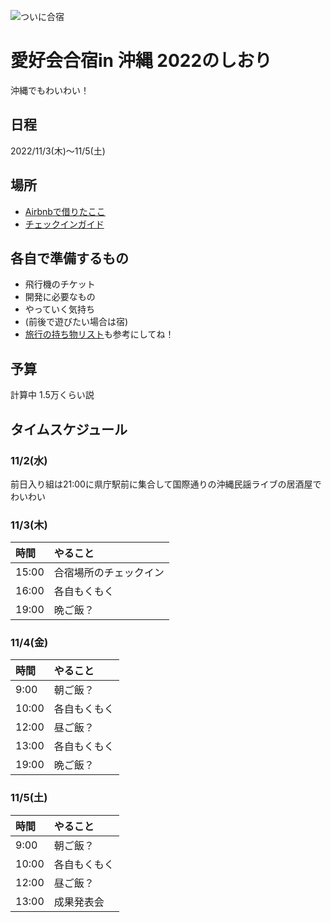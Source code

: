 ![ついに合宿](https://connpass-tokyo.s3.amazonaws.com/thumbs/18/6b/186baa8c3ec6ff28d611d2f776f09c91.png)

# 愛好会合宿in 沖縄 2022のしおり
沖縄でもわいわい！

## 日程
2022/11/3(木)〜11/5(土)

## 場所
- [Airbnbで借りたここ](https://www.airbnb.jp/rooms/31574459?source_impression_id=p3_1665486108_%2FHN%2BraP1wL7ECWI0)
- [チェックインガイド](https://drive.google.com/file/d/1PfdaNjByk3f7mCRubXJe77cMYOcIHkXA/view)

## 各自で準備するもの
- 飛行機のチケット
- 開発に必要なもの
- やっていく気持ち
- (前後で遊びたい場合は宿)
- [旅行の持ち物リスト](https://skywardplus.jal.co.jp/plus_one/other/travel_checklist/)も参考にしてね！

## 予算
計算中
1.5万くらい説

## タイムスケジュール
### 11/2(水)
前日入り組は21:00に県庁駅前に集合して国際通りの沖縄民謡ライブの居酒屋でわいわい

### 11/3(木)
| 時間 | やること |
| :--- | :--- |
| 15:00 | 合宿場所のチェックイン |
| 16:00 | 各自もくもく |
| 19:00 | 晩ご飯？ |

### 11/4(金)
| 時間 | やること |
| :--- | :--- |
| 9:00 | 朝ご飯？ |
| 10:00 | 各自もくもく |
| 12:00 | 昼ご飯？ |
| 13:00 | 各自もくもく |
| 19:00 | 晩ご飯？ |

### 11/5(土)
| 時間 | やること |
| :--- | :--- |
| 9:00 | 朝ご飯？ |
| 10:00 | 各自もくもく |
| 12:00 | 昼ご飯？ |
| 13:00 | 成果発表会 |


